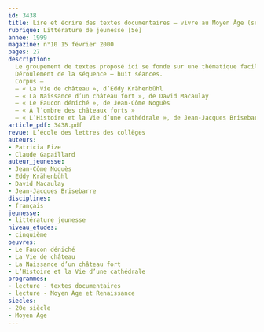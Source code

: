 ```yaml
---
id: 3438
title: Lire et écrire des textes documentaires – vivre au Moyen Âge (séquence)
rubrique: Littérature de jeunesse [5e]
annee: 1999
magazine: n°10 15 février 2000
pages: 27
description: 
  Le groupement de textes proposé ici se fonde sur une thématique facilement identifiable et sur une période que les divers programmes de cinquième prennent pour objet d’étude – le Moyen Âge. C’est volontairement que les références des extraits ne sont communiquées aux élèves qu’en fin de séquence. De la lecture cursive à la recherche d’informations, l’objectif est de donner aux élèves les outils nécessaires à une autonomie véritable de lecteur et de scripteur. Or les textes et les ouvrages à vocation informative sont, pour la plupart, fortement narrativisés et, de fait, les frontières entre roman d’aventures, roman historique et récit documentaire sont souvent très ténues. Pour être capable de faire face à tout projet, l’élève doit apprendre à distinguer la manière dont est véhiculée l’information de l’information elle-même.
  Déroulement de la séquence – huit séances.
  Corpus – 
  – « La Vie de château », d’Eddy Krähenbühl
  – « La Naissance d’un château fort », de David Macaulay
  – « Le Faucon déniché », de Jean-Côme Noguès
  – « À l’ombre des châteaux forts »
  – « L’Histoire et la Vie d’une cathédrale », de Jean-Jacques Brisebarre
article_pdf: 3438.pdf
revue: L’école des lettres des collèges
auteurs:
- Patricia Fize
- Claude Gapaillard
auteur_jeunesse:
- Jean-Côme Noguès
- Eddy Krähenbühl
- David Macaulay
- Jean-Jacques Brisebarre
disciplines:
- français
jeunesse:
- littérature jeunesse
niveau_etudes:
- cinquième
oeuvres:
- Le Faucon déniché
- La Vie de château
- La Naissance d’un château fort
- L’Histoire et la Vie d’une cathédrale
programmes:
- lecture - textes documentaires
- lecture - Moyen Âge et Renaissance
siecles:
- 20e siècle
- Moyen Âge
---
```

